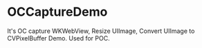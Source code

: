 # OCCaptureDemo
It's OC capture WKWebView, Resize UIImage, Convert UIImage to CVPixelBuffer Demo. Used for POC.
